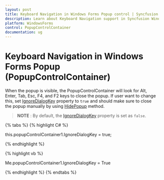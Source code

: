 ```yaml
---
layout: post
title: Keyboard Navigation in Windows Forms Popup control | Syncfusion
description: Learn about Keyboard Navigation support in Syncfusion Windows Forms Popup (PopupControlContainer) control and more details.
platform: WindowsForms
control: PopupControlContainer
documentation: ug
---
```


# Keyboard Navigation in Windows Forms Popup (PopupControlContainer)

 When the popup is visible, the PopupControlContainer will look for Alt, Enter, Tab, Esc, F4, and F2 keys to close the popup. If user want to change this, set [IgnoreDialogKey](https://help.syncfusion.com/cr/windowsforms/Syncfusion.Windows.Forms.PopupControlContainer.html#Syncfusion_Windows_Forms_PopupControlContainer_IgnoreDialogKey) property to `true` and should make sure to close the popup manually by using [HidePopup](https://help.syncfusion.com/cr/windowsforms/Syncfusion.Windows.Forms.PopupControlContainer.html#Syncfusion_Windows_Forms_PopupControlContainer_HidePopup_Syncfusion_Windows_Forms_PopupCloseType_) method.

 >**NOTE** : 
 By default, the [IgnoreDialogKey](https://help.syncfusion.com/cr/windowsforms/Syncfusion.Windows.Forms.PopupControlContainer.html#Syncfusion_Windows_Forms_PopupControlContainer_IgnoreDialogKey) property is set as `false`.

{% tabs %}
{% highlight C# %}

this.popupControlContainer1.IgnoreDialogKey = true;

{% endhighlight %}

{% highlight vb %}

Me.popupControlContainer1.IgnoreDialogKey = True

{% endhighlight %}
{% endtabs %}
